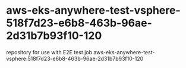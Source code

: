 # aws-eks-anywhere-test-vsphere-518f7d23-e6b8-463b-96ae-2d31b7b93f10-120
repository for use with E2E test job aws-eks-anywhere-test-vsphere:518f7d23-e6b8-463b-96ae-2d31b7b93f10-120
